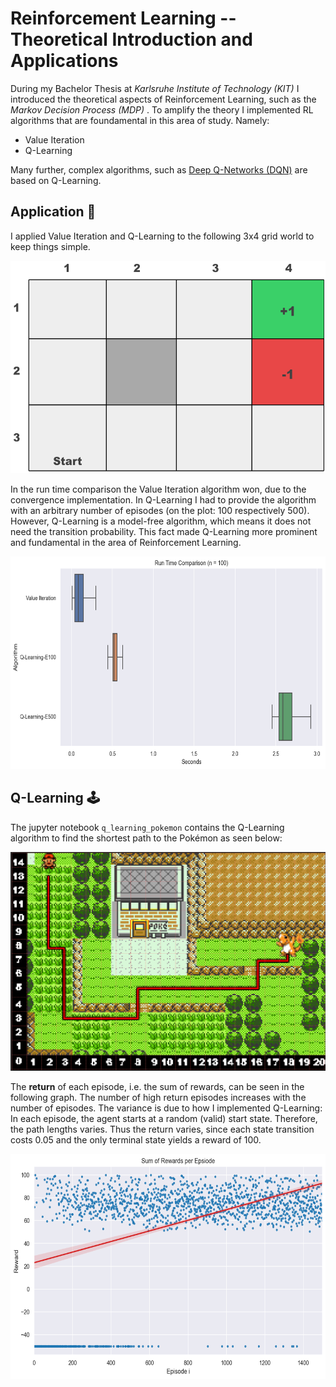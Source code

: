 # Reinforcement Learning -- Theoretical Introduction and Applications

During my Bachelor Thesis at _Karlsruhe Institute of Technology (KIT)_ I introduced the theoretical aspects of Reinforcement Learning, such as the _Markov Decision Process (MDP)_ .
To amplify the theory I implemented RL algorithms that are foundamental in this area of study. Namely:
* Value Iteration
* Q-Learning

Many further, complex algorithms, such as [Deep Q-Networks (DQN)](https://arxiv.org/pdf/1312.5602.pdf) are based on Q-Learning.

## Application :rocket:
I applied Value Iteration and Q-Learning to the following 3x4 grid world to keep things simple.

<img src="assets/grid.png?raw=true" width="600" height="340">

In the run time comparison the Value Iteration algorithm won, due to the convergence implementation. In Q-Learning I had to provide the algorithm with an arbitrary number of episodes (on the plot: 100 respectively 500). However, Q-Learning is a model-free algorithm, which means it does not need the transition probability. This fact made Q-Learning more prominent and fundamental in the area of Reinforcement Learning.

<img src="assets/runtime-comparison.png" width="600" height="340">

## Q-Learning :joystick:
The jupyter notebook `q_learning_pokemon` contains the Q-Learning algorithm to find the shortest path to the Pokémon as seen below:

<img src="assets/pokemon_gridworld_only_charmander_solution.PNG?raw=true" width="600" height="350">


The __return__ of each episode, i.e. the sum of rewards, can be seen in the following graph. The number of high return episodes increases with the number of episodes. The variance is due to how I implemented Q-Learning: In each episode, the agent starts at a random (valid) start state. Therefore, the path lengths varies. Thus the return varies, since each state transition costs 0.05 and the only terminal state yields a reward of 100.

<img src="assets/pokemon-rewards-per-episode.png?raw=true" width="600" height="360">

